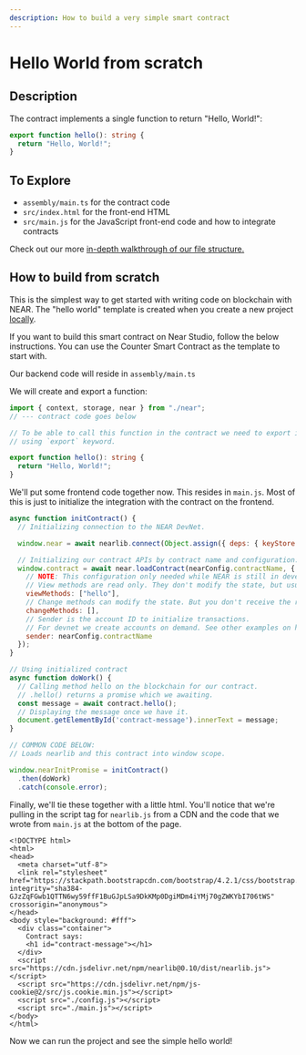 ```yaml
---
description: How to build a very simple smart contract
---
```


# Hello World from scratch

## Description

The contract implements a single function to return "Hello, World!":

```typescript
export function hello(): string {
  return "Hello, World!";
}
```

## To Explore

* `assembly/main.ts` for the contract code
* `src/index.html` for the front-end HTML
* `src/main.js` for the JavaScript front-end code and how to integrate contracts

Check out our more [in-depth walkthrough of our file structure.](../quick-start/file-structure.md) 

## How to build from scratch

This is the simplest way to get started with writing code on blockchain with NEAR. The "hello world" template is created when you create a new project [locally](../quick-start/local-development.md). 

If you want to build this smart contract on Near Studio, follow the below instructions. You can use the Counter Smart Contract as the template to start with.

Our backend code will reside in `assembly/main.ts`

We will create and export a function:

```typescript
import { context, storage, near } from "./near";
// --- contract code goes below

// To be able to call this function in the contract we need to export it
// using `export` keyword.

export function hello(): string {
  return "Hello, World!";
}
```

We'll put some frontend code together now. This resides in `main.js`. Most of this is just to initialize the integration with the contract on the frontend.

```javascript
async function initContract() {
  // Initializing connection to the NEAR DevNet.

  window.near = await nearlib.connect(Object.assign({ deps: { keyStore: new nearlib.keyStores.BrowserLocalStorageKeyStore() } }, nearConfig));

  // Initializing our contract APIs by contract name and configuration.
  window.contract = await near.loadContract(nearConfig.contractName, {
    // NOTE: This configuration only needed while NEAR is still in development
    // View methods are read only. They don't modify the state, but usually return some value.
    viewMethods: ["hello"],
    // Change methods can modify the state. But you don't receive the returned value when called.
    changeMethods: [],
    // Sender is the account ID to initialize transactions.
    // For devnet we create accounts on demand. See other examples on how to authorize accounts.
    sender: nearConfig.contractName
  });
}

// Using initialized contract
async function doWork() {
  // Calling method hello on the blockchain for our contract.
  // .hello() returns a promise which we awaiting.
  const message = await contract.hello();
  // Displaying the message once we have it.
  document.getElementById('contract-message').innerText = message;
}

// COMMON CODE BELOW:
// Loads nearlib and this contract into window scope.

window.nearInitPromise = initContract()
  .then(doWork)
  .catch(console.error);
```

Finally, we'll tie these together with a little html. You'll notice that we're pulling in the script tag for `nearlib.js` from a CDN and the code that we wrote from `main.js` at the bottom of the page.

```markup
<!DOCTYPE html>
<html>
<head>
  <meta charset="utf-8">
  <link rel="stylesheet" href="https://stackpath.bootstrapcdn.com/bootstrap/4.2.1/css/bootstrap.min.css" integrity="sha384-GJzZqFGwb1QTTN6wy59ffF1BuGJpLSa9DkKMp0DgiMDm4iYMj70gZWKYbI706tWS" crossorigin="anonymous">
</head>
<body style="background: #fff">
  <div class="container">
    Contract says:
    <h1 id="contract-message"></h1>
  </div>
  <script src="https://cdn.jsdelivr.net/npm/nearlib@0.10/dist/nearlib.js"></script>
  <script src="https://cdn.jsdelivr.net/npm/js-cookie@2/src/js.cookie.min.js"></script>
  <script src="./config.js"></script>
  <script src="./main.js"></script>
</body>
</html>
```

Now we can run the project and see the simple hello world!

